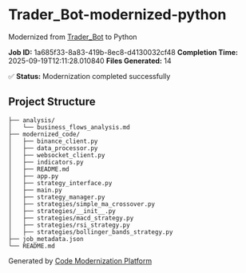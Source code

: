 # Trader_Bot-modernized-python

Modernized from [Trader_Bot](https://github.com/Alishbz/Trader_Bot) to Python

**Job ID:** 1a685f33-8a83-419b-8ec8-d4130032cf48
**Completion Time:** 2025-09-19T12:11:28.010840
**Files Generated:** 14

✅ **Status:** Modernization completed successfully

## Project Structure

```
├── analysis/
│   └── business_flows_analysis.md
├── modernized_code/
│   ├── binance_client.py
│   ├── data_processor.py
│   ├── websocket_client.py
│   ├── indicators.py
│   ├── README.md
│   ├── app.py
│   ├── strategy_interface.py
│   ├── main.py
│   ├── strategy_manager.py
│   ├── strategies/simple_ma_crossover.py
│   ├── strategies/__init__.py
│   ├── strategies/macd_strategy.py
│   ├── strategies/rsi_strategy.py
│   ├── strategies/bollinger_bands_strategy.py
├── job_metadata.json
└── README.md
```

Generated by [Code Modernization Platform](https://github.com/your-org/modernization-platform)
